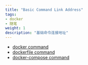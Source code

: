 ```yaml
---
title: "Basic Command Link Address"
tags: 
- docker
- 随笔
weight: 1
description: "基础命令连接地址"
---
```


- [docker command](https://docs.docker.com/engine/reference/commandline/cli/)
- [dockerfile command](https://docs.docker.com/engine/reference/builder/#understand-how-arg-and-from-interact)
- [docker-compose command](https://docs.docker.com/compose/compose-file/)
